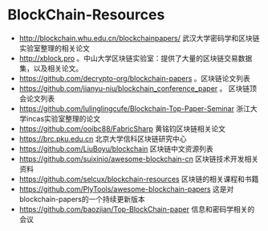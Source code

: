 # BlockChain-Resources
- http://blockchain.whu.edu.cn/blockchainpapers/ 武汉大学密码学和区块链实验室整理的相关论文
- http://xblock.pro 。中山大学区块链实验室：提供了大量的区块链交易数据集，以及相关论文。
- https://github.com/decrypto-org/blockchain-papers 。区块链论文列表
- https://github.com/jianyu-niu/blockchain_conference_paper  。 区块链顶会论文列表
- https://github.com/lulinglingcufe/Blockchain-Top-Paper-Seminar 浙江大学incas实验室整理的论文
- https://github.com/ooibc88/FabricSharp 黄铭钧区块链相关论文
- https://brc.pku.edu.cn 北京大学信科区块链研究中心
- https://github.com/LiuBoyu/blockchain 区块链中文资源列表
- https://github.com/suixinio/awesome-blockchain-cn 区块链技术开发相关资料
- https://github.com/selcux/blockchain-resources 区块链的相关课程和书籍
- https://github.com/PlyTools/awesome-blockchain-papers 这是对blockchain-papers的一个持续更新版本
- https://github.com/baozjian/Top-BlockChain-paper 信息和密码学相关的会议
